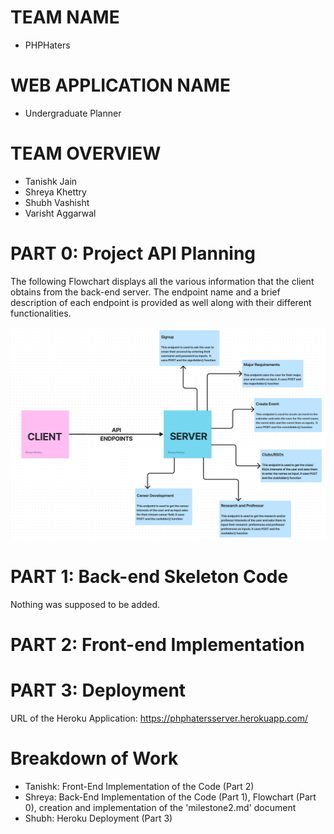 # TEAM NAME

- PHPHaters

# WEB APPLICATION NAME

- Undergraduate Planner

# TEAM OVERVIEW

- Tanishk Jain
- Shreya Khettry
- Shubh Vashisht
- Varisht Aggarwal

# PART 0: Project API Planning

The following Flowchart displays all the various information that the client obtains from the back-end server. The endpoint name and a brief description of each endpoint is provided as well along with their different functionalities.

![example image](../imag/flowchart.png)

# PART 1: Back-end Skeleton Code

Nothing was supposed to be added.

# PART 2: Front-end Implementation

# PART 3: Deployment

URL of the Heroku Application: https://phphatersserver.herokuapp.com/

# Breakdown of Work

- Tanishk: Front-End Implementation of the Code (Part 2)
- Shreya: Back-End Implementation of the Code (Part 1), Flowchart (Part 0), creation and implementation of the 'milestone2.md' document
- Shubh: Heroku Deployment (Part 3)